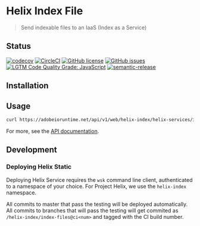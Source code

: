 # Helix Index File

> Send indexable files to an IaaS (Index as a Service)

## Status
[![codecov](https://img.shields.io/codecov/c/github/adobe/helix-index-files.svg)](https://codecov.io/gh/adobe/helix-index-files)
[![CircleCI](https://img.shields.io/circleci/project/github/adobe/helix-index-files.svg)](https://circleci.com/gh/adobe/helix-index-files)
[![GitHub license](https://img.shields.io/github/license/adobe/helix-index-files.svg)](https://github.com/adobe/helix-index-files/blob/master/LICENSE.txt)
[![GitHub issues](https://img.shields.io/github/issues/adobe/helix-index-files.svg)](https://github.com/adobe/helix-index-files/issues)
[![LGTM Code Quality Grade: JavaScript](https://img.shields.io/lgtm/grade/javascript/g/adobe/helix-index-files.svg?logo=lgtm&logoWidth=18)](https://lgtm.com/projects/g/adobe/helix-index-files)
[![semantic-release](https://img.shields.io/badge/%20%20%F0%9F%93%A6%F0%9F%9A%80-semantic--release-e10079.svg)](https://github.com/semantic-release/semantic-release) 

## Installation

## Usage

```bash
curl https://adobeioruntime.net/api/v1/web/helix-index/helix-services/index-files@v1
```

For more, see the [API documentation](docs/API.md).

## Development

### Deploying Helix Static

Deploying Helix Service requires the `wsk` command line client, authenticated to a namespace of your choice. For Project Helix, we use the `helix-index` namespace.

All commits to master that pass the testing will be deployed automatically. All commits to branches that will pass the testing will get commited as `/helix-index/index-files@ci<num>` and tagged with the CI build number.
